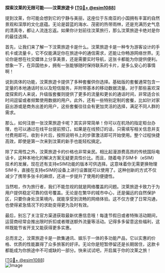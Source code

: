 **探索汶莱的无限可能——汶萊旅遊卡 [[TG💪+ @esim1088](https://t.me/s/esim1088)]**

提到汶莱，你可能会想到它的宁静与美丽，这座位于东南亚的小国拥有丰富的自然景观和深厚的文化底蕴。无论是碧蓝的海水、茂密的热带雨林，还是充满历史气息的清真寺，都让人流连忘返。如果你计划前往汶莱旅行，那么汶萊旅遊卡绝对是你的最佳选择。

首先，让我们来了解一下汶萊旅遊卡是什么。汶萊旅遊卡是一种专为游客设计的手机卡或流量卡，它不仅能满足你在旅途中的通信需求，还能让你畅游网络世界。无论你是想在社交媒体上分享美景，还是需要实时导航，这张卡都能为你提供便利。想象一下，在异国他乡，拥有一张能够随时保持联系的卡片，是多么安心的事情啊！

说到具体的功能，汶萊旅遊卡提供了多种套餐供你选择。基础版的套餐通常包含一定量的本地通话时长以及短信服务，并附带基本的移动数据流量。对于那些喜欢深度探索的人来说，升级版套餐则提供了更多的流量和更长的通话时间，非常适合长时间逗留或者频繁使用数据的用户。此外，还有一些特别定制的套餐，比如针对家庭出游或是商务出差的用户，这些套餐往往会有更加灵活的选择，满足不同人群的需求。

那么，如何注册一张汶萊旅遊卡呢？其实非常简单！你可以在机场的指定柜台办理，也可以通过在线平台提前预订。如果是在线预订的话，只需填写相关信息并支付费用即可。收到卡片后，按照说明书上的步骤激活即可开始使用。整个过程快捷高效，即使是第一次来到汶莱的新手也能轻松搞定。

除了实用性之外，汶萊旅遊卡的价格也非常亲民。相比起漫游费高昂的传统国际电话卡，这种本地化的解决方案无疑更具性价比。而且，随着电子SIM卡（eSIM）技术的发展，现在还有支持eSIM功能的版本可供选择。这意味着你无需更换物理SIM卡，直接在支持eSIM的设备上进行设置就可以使用了。这种创新的方式不仅减少了携带多张卡的麻烦，还进一步提升了使用的便捷性。

当然啦，作为旅行者，我们不能忽视的就是网络覆盖的问题。汶萊旅遊卡致力于为用户提供稳定可靠的信号覆盖。无论是在繁华的城市中心，还是偏远的自然保护区，只要你身处汶莱境内，就能享受到流畅的网络体验。这不仅方便了日常沟通，也使得紧急情况下的求助变得更为及时有效。

最后，别忘了关注官方渠道获取最新优惠信息哦！每逢节假日或者特殊活动期间，运营商经常会推出限时折扣或者赠送额外流量等活动。记得多多留意这些福利，这样既能节省开支又能获得更多实惠。

总而言之，汶萊旅遊卡是一款集通讯、娱乐于一体的多功能产品，它以实惠的价格、优质的性能赢得了众多旅客的好评。无论你是短暂停留还是长期居住，这款卡都能成为你旅途中不可或缺的一部分。快来试试吧，开启属于你的汶莱之旅！

[[TG💪+ @esim1088](https://t.me/s/esim1088)]  
![Image](https://i.postimg.cc/4NQfJmqS/Snipaste-2025-05-13-00-14-12.png)